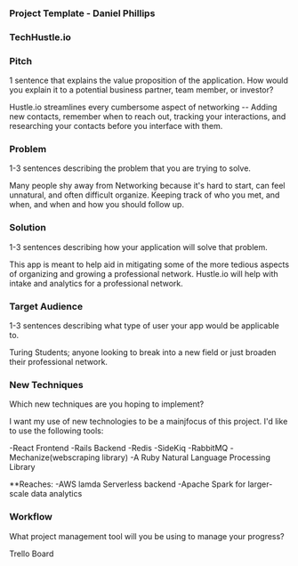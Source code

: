 ### Project Template - Daniel Phillips

### TechHustle.io

### Pitch

1 sentence that explains the value proposition of the application. How would you explain it to a potential business partner, team member, or investor?

Hustle.io streamlines every cumbersome aspect of networking -- Adding new contacts, remember when to reach out, tracking your interactions, and researching your contacts before you interface with them.

### Problem

1-3 sentences describing the problem that you are trying to solve.

Many people shy away from Networking because it's hard to start, can feel unnatural, and often difficult organize. Keeping track of who you met, and when, and when and how you should follow up.

### Solution

1-3 sentences describing how your application will solve that problem.

This app is meant to help aid in mitigating some of the more tedious aspects of organizing and growing a professional network. Hustle.io will help with intake and analytics for a professional network.

### Target Audience

1-3 sentences describing what type of user your app would be applicable to.

Turing Students; anyone looking to break into a new field or just broaden their professional network.

### New Techniques

Which new techniques are you hoping to implement?

I want my use of new technologies to be a mainjfocus of this project.
I'd like to use the following tools:

-React Frontend
-Rails Backend
-Redis
-SideKiq
-RabbitMQ
-Mechanize(webscraping library)
-A Ruby Natural Language Processing Library


**Reaches:
-AWS lamda Serverless backend
-Apache Spark for larger-scale data analytics


### Workflow

What project management tool will you be using to manage your progress?

Trello Board
